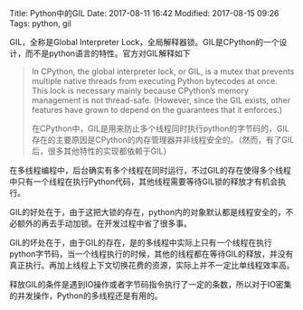 Title: Python中的GIL
Date: 2017-08-11 16:42
Modified: 2017-08-15 09:26
Tags: python, gil

GIL，全称是Global Interpreter Lock，全局解释器锁。GIL是CPython的一个设计，而不是python语言的特性。官方对GIL解释如下

> In CPython, the global interpreter lock, or GIL, is a mutex that prevents multiple native threads from executing Python bytecodes at once. This lock is necessary mainly because CPython’s memory management is not thread-safe. (However, since the GIL exists, other features have grown to depend on the guarantees that it enforces.)
>
> 在CPython中，GIL是用来防止多个线程同时执行python的字节码的，GIL存在的主要原因是CPython的内存管理器并非线程安全的。（然而，有了GIL后，很多其他特性的实现都依赖于GIL）

在多线程编程中，后台确实有多个线程在同时运行，不过GIL的存在使得多个线程中只有一个线程在执行Python代码，其他线程需要等待GIL锁的释放才有机会执行。

GIL的好处在于，由于这把大锁的存在，python内的对象默认都是线程安全的，不必额外的再去手动加锁。在开发过程中省了很多事。

GIL的坏处在于，由于GIL的存在，是的多线程中实际上只有一个线程在执行python字节码，当一个线程执行的时候，其他的线程都在等待GIL的释放，并没有真正执行。再加上线程上下文切换花费的资源，实际上并不一定比单线程效率高。

释放GIL的条件是遇到IO操作或者字节码指令执行了一定的条数，所以对于IO密集的并发操作，Python的多线程还是有用的。